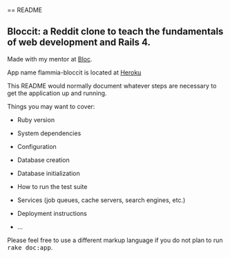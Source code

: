 == README
## Bloccit: a Reddit clone to teach the fundamentals of web development and Rails 4.

Made with my mentor at [Bloc](http://bloc.io).

App name flammia-bloccit is located at [Heroku](http://flammia-bloccit.herokuapp.com/)

This README would normally document whatever steps are necessary to get the
application up and running.

Things you may want to cover:

* Ruby version

* System dependencies

* Configuration

* Database creation

* Database initialization

* How to run the test suite

* Services (job queues, cache servers, search engines, etc.)

* Deployment instructions

* ...


Please feel free to use a different markup language if you do not plan to run
<tt>rake doc:app</tt>.
